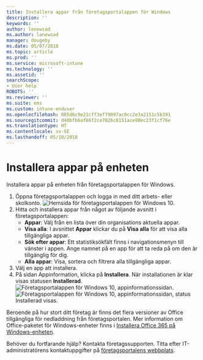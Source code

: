 ```yaml
---
title: Installera appar från företagsportalappen för Windows
description: ''
keywords: ''
author: lenewsad
ms.author: lanewsad
manager: dougeby
ms.date: 05/07/2018
ms.topic: article
ms.prod: ''
ms.service: microsoft-intune
ms.technology: ''
ms.assetid: ''
searchScope:
- User help
ROBOTS: ''
ms.reviewer: ''
ms.suite: ems
ms.custom: intune-enduser
ms.openlocfilehash: 085d6c9e21cff3ef79097ac0cc2e3a2151c5b391
ms.sourcegitcommit: d40bfb6af66f2ce7026c0151ace98ec23f1cf76e
ms.translationtype: HT
ms.contentlocale: sv-SE
ms.lasthandoff: 05/10/2018
---
```

# <a name="install-apps-on-your-device"></a>Installera appar på enheten
Installera appar på enheten från företagsportalappen för Windows.

1. Öppna företagsportalappen och logga in med ditt arbets- eller skolkonto.
![Hemsida för företagsportalappen för Windows 10.](./media/RS1_AppDetailsPage_Installed_03.png)
2. Hitta och installera appar från något av följande avsnitt i företagsportalappen:
    * **Appar**: Välj från en lista över din organisations aktuella appar. 
    * **Visa alla**: I avsnittet **Appar** klickar du på **Visa alla** för att visa alla tillgängliga appar.
    * **Sök efter appar**: Ett statistiksökfält finns i navigationsmenyn till vänster i appen. Ange namnet på en app för att ta reda på om den är tillgänglig för dig.
    * **Alla appar**: Visa, sortera och filtrera alla tillgängliga appar.
3. Välj en app att installera.
4. På sidan Appinformation, klicka på **Installera**. När installationen är klar visas statusen **Installerad**.
![Företagsportalappen för Windows 10, appinformationssidan.](./media/RS1_AppDetailsPage_Installed_02.png)  
![Företagsportalappen för Windows 10, appinformationssidan, status Installerad visas.](./media/RS1_AppDetailsPage_Installed_01.png)    

 Beroende på hur stort ditt företag är finns det flera versioner av Office tillgängliga för nedladdning från företagsportalen. Mer information om Office-paketet för Windows-enheter finns i [Installera Office 365 på Windows-enheten](./install-office-windows.md).

Behöver du fortfarande hjälp? Kontakta företagssupporten. Titta efter IT-administratörens kontaktuppgifter på [företagsportalens webbplats](https://portal.manage.microsoft.com#HelpDeskDialog).
